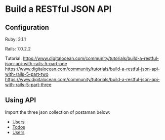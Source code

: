 # Build a RESTful JSON API

## Configuration

Ruby: 3.1.1

Rails: 7.0.2.2

Tutorial:
https://www.digitalocean.com/community/tutorials/build-a-restful-json-api-with-rails-5-part-one
https://www.digitalocean.com/community/tutorials/build-a-restful-json-api-with-rails-5-part-two
https://www.digitalocean.com/community/tutorials/build-a-restful-json-api-with-rails-5-part-three

## Using API

Import the three json collection of postaman below:

- [Users](postman_json/Users.postman_collection.json)
- [Todos](postman_json/Todos.postman_collection.json)
- [Users](postman_json/Items.postman_collection.json)